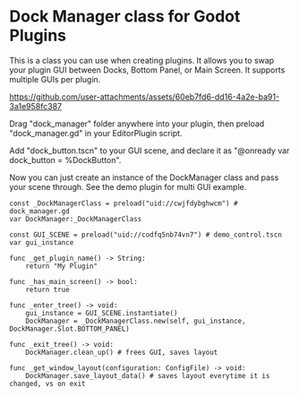 # Dock Manager class for Godot Plugins

This is a class you can use when creating plugins. It allows you to swap your plugin GUI between Docks, Bottom Panel, or Main Screen. It supports multiple GUIs per plugin.

https://github.com/user-attachments/assets/60eb7fd6-dd16-4a2e-ba91-3a1e958fc387

Drag "dock_manager" folder anywhere into your plugin, then preload "dock_manager.gd" in your EditorPlugin script.

Add "dock_button.tscn" to your GUI scene, and declare it as "@onready var dock_button = %DockButton".

Now you can just create an instance of the DockManager class and pass your scene through. See the demo plugin for multi GUI example.
```
const _DockManagerClass = preload("uid://cwjfdybghwcm") # dock_manager.gd
var DockManager:_DockManagerClass

const GUI_SCENE = preload("uid://codfq5nb74vn7") # demo_control.tscn
var gui_instance

func _get_plugin_name() -> String:
	return "My Plugin"

func _has_main_screen() -> bool:
	return true

func _enter_tree() -> void:
	gui_instance = GUI_SCENE.instantiate()
	DockManager = _DockManagerClass.new(self, gui_instance, DockManager.Slot.BOTTOM_PANEL)

func _exit_tree() -> void:
	DockManager.clean_up() # frees GUI, saves layout

func _get_window_layout(configuration: ConfigFile) -> void:
	DockManager.save_layout_data() # saves layout everytime it is changed, vs on exit
```
